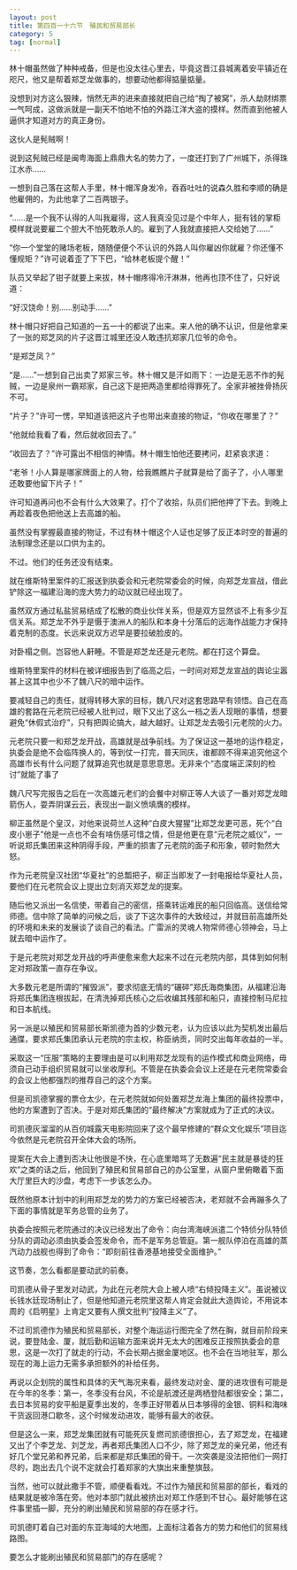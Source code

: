 ```yaml
---
layout: post
title: 第四百一十六节　殖民和贸易部长
category: 5
tag: [normal]
---
```


林十帽虽然做了种种戒备，但是也没太往心里去，毕竟这晋江县城离着安平镇近在咫尺，他又是帮着郑芝龙做事的，想要动他都得掂量掂量。

没想到对方这么狠辣，悄然无声的进来直接就把自己给“掏了被窝”，杀人劫财绑票一气呵成，这做派就是一副天不怕地不怕的外路江洋大盗的摸样。然而直到他被人逼供才知道对方的真正身份。

这伙人是髡贼啊！

说到这髡贼已经是闽粤海面上鼎鼎大名的势力了，一度还打到了广州城下，杀得珠江水赤……

一想到自己落在这帮人手里，林十帽浑身发冷，吞吞吐吐的说森久胜和李顺的确是他雇佣的，为此他拿了二百两银子。

“……是一个我不认得的人叫我雇得，这人我真没见过是个中年人，挺有钱的掌柜模样就说要雇二个胆大不怕死敢杀人的。雇到了人我就直接把人交给她了……”

“你一个堂堂的赌场老板，随随便便个不认识的外路人叫你雇凶你就雇？你还懂不懂规矩？”许可说着歪了下下巴，“给林老板提个醒！”

队员又举起了钳子就要上来拔，林十帽疼得冷汗淋淋，他再也顶不住了，只好说道：

“好汉饶命！别……别动手……”

林十帽只好把自己知道的一五一十的都说了出来。来人他的确不认识，但是他拿来了一张的郑芝凤的片子这晋江城里还没人敢违抗郑家几位爷的命令。

“是郑芝凤？”

“是……”一想到自己出卖了郑家三爷。林十帽又是汗如雨下：一边是无恶不作的髡贼，一边是泉州一霸郑家，自己这下是把两造里都给得罪死了。全家非被挫骨扬灰不可。

“片子？”许可一愣，早知道该把这片子也带出来直接的物证，“你收在哪里了？”

“他就给我看了看，然后就收回去了。”

“收回去了？”许可露出不相信的神情。林十帽生怕他还要拷问，赶紧哀求道：

“老爷！小人算是哪家牌面上的人物，给我瞧瞧片子就算是给了面子了，小人哪里还敢要他留下片子！”

许可知道再问也不会有什么大效果了。打个了收拾，队员们把他押了下去。到晚上再趁着夜色把他送上去高雄的船。

虽然没有掌握最直接的物证，不过有林十帽这个人证也足够了反正本时空的普遍的法制理念还是以口供为主的。

不过。他们的任务还没有结束。

就在维斯特里案件的汇报送到执委会和元老院常委会的时候，向郑芝龙宣战，借此铲除这一福建沿海的庞大势力的动议就已经出现了。

虽然双方通过私盐贸易结成了松散的商业伙伴关系，但是双方显然谈不上有多少互信关系。郑芝龙不外乎是慑于澳洲人的船队和本身十分落后的远海作战能力才保持着克制的态度。长远来说双方迟早是要拉破脸皮的。

对卧榻之侧。岂容他人鼾睡。不管是郑芝龙还是元老院。都在打这个算盘。

维斯特里案件的材料在被详细报告到了临高之后，一时间对郑芝龙宣战的舆论尘嚣甚上这其中也少不了魏八尺的暗中运作。

要减轻自己的责任，就得转移大家的目标，魏八尺对这套思路早有领悟。自己在高雄的套路在元老院已经被人批判过，眼下又出了这么一档之丢人现眼的事情，想要避免“休假式治疗”，只有把舆论搞大，越大越好。让郑芝龙去吸引元老院的火力。

元老院只要一和郑芝龙开战，高雄就是战争前线。为了保证这一基地的运作稳定，执委会是绝不会临阵换人的，等到仗一打完，普天同庆，谁都顾不得来追究他这个高雄市长有什么问题了就算追究也就是意思意思。无非来个“态度端正深刻的检讨”就能了事了

魏八尺写完报告之后在一次高雄元老们的会餐中对柳正等人大谈了一番对郑芝龙暗箭伤人，耍弄阴谋云云，表现出一副义愤填膺的模样。

柳正虽然是个皇汉，对他来说荷兰人这种“白皮大猩猩”比郑芝龙更可恶，死个“白皮小崽子”他是一点也不会有啥伤感可惜之情，但是他更在意“元老院之威仪”，一听说郑氏集团来这种阴得手段，严重的损害了元老院的面子和形象，顿时勃然大怒。

作为元老院皇汉社团“华夏社”的总瓢把子，柳正当即发了一封电报给华夏社人员，要他们在元老院会议上提出立刻消灭郑芝龙的提案。

随后他又派出一名信使，带着自己的密信，搭乘转运难民的船只回临高。送信给常师德。信中除了简单的问候之后，谈了下这次事件的大致经过，并就目前高雄所处的环境和未来的发展谈了谈自己的看法。广雷派的灵魂人物常师德心领神会，马上就去暗中运作了。

于是元老院对郑芝龙开战的呼声便愈来愈大起来不过在元老院内部，具体到如何制定对郑政策一直存在争议。

大多数元老是所谓的“摧毁派”，要求彻底无情的“碾碎”郑氏海商集团，从福建沿海将郑氏集团连根拔起，在清洗掉郑氏核心之后收编其残部和船只，直接控制马尼拉和日本航线。

另一派是以殖民和贸易部长斯凯德为首的少数元老，认为应该以此为契机发出最后通牒，要求郑氏集团承认元老院的宗主权，称臣纳贡，同时交出每年收益的一半。

采取这一“压服”策略的主要理由是可以利用郑芝龙现有的运作模式和商业网络，毋须自己动手组织贸易就可以坐收厚利。不管是在执委会会议上还是在元老院常委会的会议上他都强烈的推荐自己的这个方案。

但是司凯德掌握的票仓太少，在元老院就如何处置郑芝龙海上集团的最终投票中，他的方案遭到了否决。于是对郑氏集团的“最终解决”方案就成为了正式的决议。

司凯德灰溜溜的从百仞城露天电影院回来了这个最早修建的“群众文化娱乐”项目迄今依然是元老院召开全体大会的场所。

提案在大会上遭到否决让他很是不快，在心底里暗骂了无数遍“民主就是暴徒的狂欢”之类的话之后，他回到了殖民和贸易部自己的办公室里，从窗户里俯瞰着下面大厅里巨大的沙盘，考虑下一步该怎么办。

既然他原本计划中的利用郑芝龙的势力的方案已经被否决，老郑就不会再蹦多久了下面的事情就是军务总管的业务了。

执委会按照元老院通过的决议已经发出了命令：向台湾海峡派遣二个特侦分队特侦分队的调动必须由执委会签发命令，而不是军务总管庭。第一舰队停泊在高雄的蒸汽动力战舰也得到了命令：“即刻前往香港基地接受全面维护。”

这节奏，怎么看都是要动武的前奏。

司凯德从骨子里发对动武，为此在元老院大会上被人喷“右倾投降主义”。虽说被议长钱水廷现场制止了，但是他知道元老院里这帮人肯定会就此大造舆论，不用说本周的《启明星》上肯定又要有人撰文批判“投降主义”了。

不过司凯德作为殖民和贸易部长，对整个海运运行图完全了然在胸，就目前阶段来说，要登陆金、厦，就后勤和运输方面来说并无太大的困难反正按照执委会的意思，这是一次打了就走的行动，不会长期占据金厦地区。也不会在当地驻军，那么现在的海上运力无需多承担额外的补给任务。

再说以企划院的属性和具体的天气海况来看，最终发动对金、厦的进攻很有可能是在今年的冬季：第一，冬季没有台风，不论是航渡还是两栖登陆都很安全；第二，去日本贸易的安平船是夏季出发的，冬季正好带着从日本够得的金银、铜料和海味干货返回港口歇冬，这个时候发动进攻，能够有最大的收获。

但是这么一来，郑芝龙集团就有可能死灰复燃司凯德很担心，去了郑芝龙，在福建又出了个李芝龙、刘芝龙，再者郑氏集团人口不少，除了郑芝龙的亲兄弟，他还有好几个堂兄弟和养兄弟，后来都是郑氏集团的骨干。一次突袭是没法把他们一网打尽的，跑出去几个说不定就会打着郑家的大旗出来重整旗鼓。

当然，他可以就此撒手不管，顺便看看戏。不过作为殖民和贸易部的部长，看戏的结果就是被冷落在旁。他对本部门就此被挤出对郑工作感到不甘心。最好能够在这件事里插一脚，充分的刷出殖民和贸易部的存在感才行。

司凯德盯着自己对面的东亚海域的大地图，上面标注着各方的势力和他们的贸易线路图。

要怎么才能刷出殖民和贸易部门的存在感呢？